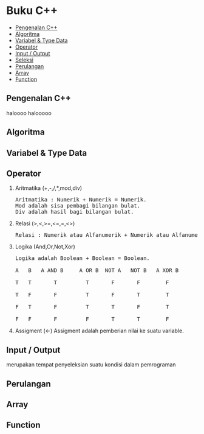 # Buku C++

<!-- vim-markdown-toc GFM -->

- [Pengenalan C++](#pengenalan-c)
- [Algoritma](#algoritma)
- [Variabel & Type Data](#variabel--type-data)
- [Operator](#operator)
- [Input / Output](#input--output)
- [Seleksi](#seleksi)
- [Perulangan](#perulangan)
- [Array](#array)
- [Function](#function)

<!-- vim-markdown-toc -->

## Pengenalan C++

haloooo
halooooo

## Algoritma

<!-- tolong diisi -->

## Variabel & Type Data

<!-- tolong diisi -->

## Operator


1.	Aritmatika (+,-,/,*,mod,div) <br>
    <pre>Aritmatika : Numerik + Numerik = Numerik.
    Mod adalah sisa pembagi bilangan bulat.
    Div adalah hasil bagi bilangan bulat.</pre>
2.	Relasi (>,<,>=,<=,=,<>)
    <pre>Relasi : Numerik atau Alfanumerik + Numerik atau Alfanumerik = Boolean.</pre>
3.	Logika (And,Or,Not,Xor)
    <pre>Logika adalah Boolean + Boolean = Boolean.<br>
    A	B	A AND B     A OR B  NOT A   NOT B   A XOR B<br>
    T	T       T         T       F       F        F<br>
    T	F       F         T       F       T        T<br>
    F	T       F         T       T       F        T<br>
    F	F       F         F       T       T        F</pre>
4.	Assigment (<-)
    Assigment adalah pemberian nilai ke suatu variable.


## Input / Output

<!-- tolong diisi -->




merupakan tempat penyeleksian suatu kondisi dalam pemrograman

## Perulangan

<!-- tolong diisi -->

## Array

<!-- tolong diisi -->

## Function

<!-- tolong diisi -->
